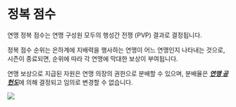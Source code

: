 # 정복 점수

 연맹 정복 점수는 연맹 구성원 모두의 행성간 전쟁 (PVP) 결과로 결정됩니다.

정복 점수 순위는 은하계에 지배력을 행사하는 연맹이 어느 연맹인지 나타내는 것으로, 시즌이 종료되면, 순위에 따라 각 연맹에 막대한 보상이 부여됩니다.

연맹 보상으로 지급된 자원은 연맹 의장의 권한으로 분배할 수 있으며, 분배율은 [***<u>연맹 공헌도</u>***](kor/607fedcontribution#연맹-공헌도)에 의해 결정되고 임의로 변경할 수 없습니다.

![](http://astrokings.s3.amazonaws.com/html/img/help/606_001fedconquestscore.png)